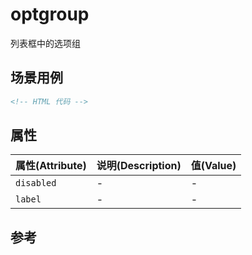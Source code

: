 # optgroup

列表框中的选项组

## 场景用例

```html
<!-- HTML 代码 -->
```

## 属性

属性(Attribute) | 说明(Description) | 值(Value)
---|---|---
`disabled` | - | -
`label` | - | -

## 参考
